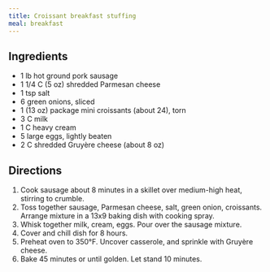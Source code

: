 ```yaml
---
title: Croissant breakfast stuffing
meal: breakfast
---
```


## Ingredients
* 1 lb hot ground pork sausage
* 1 1/4 C (5 oz) shredded Parmesan cheese
* 1 tsp salt
* 6 green onions, sliced
* 1 (13 oz) package mini croissants (about 24), torn
* 3 C milk
* 1 C heavy cream
* 5 large eggs, lightly beaten
* 2 C shredded Gruyère cheese (about 8 oz)

## Directions
1. Cook sausage about 8 minutes in a skillet over medium-high heat, stirring to crumble.
2. Toss together sausage, Parmesan cheese, salt, green onion, croissants. Arrange mixture in a 13x9 baking dish with cooking spray.
3. Whisk together milk, cream, eggs. Pour over the sausage mixture.
4. Cover and chill dish for 8 hours.
5. Preheat oven to 350°F. Uncover casserole, and sprinkle with Gruyère cheese.
6. Bake 45 minutes or until golden. Let stand 10 minutes.

